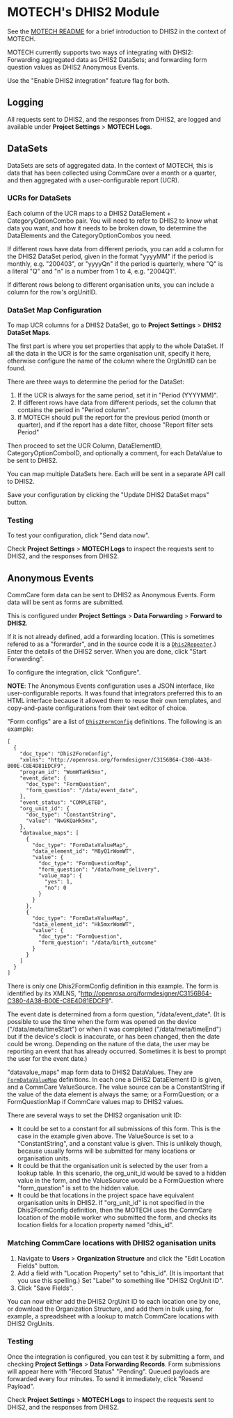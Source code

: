MOTECH's DHIS2 Module
=====================

See the [MOTECH README](../README.md#dhis2-module) for a brief
introduction to DHIS2 in the context of MOTECH.

MOTECH currently supports two ways of integrating with DHSI2: Forwarding
aggregated data as DHIS2 DataSets; and forwarding form question values
as DHIS2 Anonymous Events.

Use the "Enable DHIS2 integration" feature flag for both.


Logging
-------

All requests sent to DHIS2, and the responses from DHIS2, are logged
and available under **Project Settings** > **MOTECH Logs**.


DataSets
--------

DataSets are sets of aggregated data. In the context of MOTECH, this is
data that has been collected using CommCare over a month or a quarter,
and then aggregated with a user-configurable report (UCR).


### UCRs for DataSets

Each column of the UCR maps to a DHIS2 DataElement + CategoryOptionCombo
pair. You will need to refer to DHIS2 to know what data you want, and
how it needs to be broken down, to determine the DataElements and the
CategoryOptionCombos you need.

If different rows have data from different periods, you can add a column for
the DHIS2 DataSet period, given in the format "yyyyMM" if the period is
monthly, e.g. "200403", or "yyyyQn" if the period is quarterly, where
"Q" is a literal "Q" and "n" is a number from 1 to 4, e.g. "2004Q1".

If different rows belong to different organisation units, you can
include a column for the row's orgUnitID.


### DataSet Map Configuration

To map UCR columns for a DHIS2 DataSet, go to **Project Settings** >
**DHIS2 DataSet Maps**.

The first part is where you set properties that apply to the whole
DataSet. If all the data in the UCR is for the same organisation unit,
specify it here, otherwise configure the name of the column where the
OrgUnitID can be found.

There are three ways to determine the period for the DataSet:

1. If the UCR is always for the same period, set it in "Period
   (YYYYMM)".
2. If different rows have data from different periods, set the column
   that contains the period in "Period column".
3. If MOTECH should pull the report for the previous period (month or
   quarter), and if the report has a date filter, choose "Report filter
   sets Period"

Then proceed to set the UCR Column, DataElementID,
CategoryOptionComboID, and optionally a comment, for each DataValue to
be sent to DHIS2.

You can map multiple DataSets here. Each will be sent in a separate API
call to DHIS2.

Save your configuration by clicking the "Update DHIS2 DataSet maps"
button.


### Testing

To test your configuration, click "Send data now".

Check **Project Settings** > **MOTECH Logs** to inspect the requests
sent to DHIS2, and the responses from DHIS2.


Anonymous Events
----------------

CommCare form data can be sent to DHIS2 as Anonymous Events. Form data
will be sent as forms are submitted.

This is configured under **Project Settings** > **Data Forwarding** >
**Forward to DHIS2**.

If it is not already defined, add a forwarding location. (This is
sometimes refered to as a "forwarder", and in the source code it is a
[`Dhis2Repeater`](./repeaters.py).) Enter the details of the DHIS2
server. When you are done, click "Start Forwarding".

To configure the integration, click "Configure".

**NOTE**: The Anonymous Events configuration uses a JSON interface, like
user-configurable reports. It was found that integrators preferred this
to an HTML interface because it allowed them to reuse their own
templates, and copy-and-paste configurations from their text editor of
choice.

"Form configs" are a list of [`Dhis2FormConfig`](./dhis2_config.py)
definitions. The following is an example:

    [
      {
        "doc_type": "Dhis2FormConfig",
        "xmlns": "http://openrosa.org/formdesigner/C3156B64-C380-4A38-B00E-C8E4D81EDCF9",
        "program_id": "WomWTaHk5mx",
        "event_date": {
          "doc_type": "FormQuestion",
          "form_question": "/data/event_date",
        },
        "event_status": "COMPLETED",
        "org_unit_id": {
          "doc_type": "ConstantString",
          "value": "NwGKQaHk5mx",
        },
        "datavalue_maps": [
          {
            "doc_type": "FormDataValueMap",
            "data_element_id": "M8yQ1rWomWT",
            "value": {
              "doc_type": "FormQuestionMap",
              "form_question": "/data/home_delivery",
              "value_map": {
                "yes": 1,
                "no": 0
              }
            }
          },
          {
            "doc_type": "FormDataValueMap",
            "data_element_id": "Hk5mxrWomWT",
            "value": {
              "doc_type": "FormQuestion",
              "form_question": "/data/birth_outcome"
            }
          }
        ]
      }
    ]

There is only one Dhis2FormConfig definition in this example. The form
is identified by its XMLNS,
"http://openrosa.org/formdesigner/C3156B64-C380-4A38-B00E-C8E4D81EDCF9".

The event date is determined from a form question, "/data/event_date".
(It is possible to use the time when the form was opened on the device
("/data/meta/timeStart") or when it was completed ("/data/meta/timeEnd")
but if the device's clock is inaccurate, or has been changed, then the
date could be wrong. Depending on the nature of the data, the user may
be reporting an event that has already occurred. Sometimes it is best to
prompt the user for the event date.)

"datavalue_maps" map form data to DHIS2 DataValues. They are
[`FormDataValueMap`](./dhis2_config.py) definitions. In each one a DHIS2
DataElement ID is given, and a CommCare ValueSource. The value source
can be a ConstantString if the value of the data element is always the
same; or a FormQuestion; or a FormQuestionMap if CommCare values map to
DHIS2 values.

There are several ways to set the DHIS2 organisation unit ID:

* It could be set to a constant for all submissions of this form. This
  is the case in the example given above. The ValueSource is set to a
  "ConstantString", and a constant value is given. This is unlikely
  though, because usually forms will be submitted for many locations or
  organisation units.
* It could be that the organisation unit is selected by the user from a
  lookup table. In this scenario, the org_unit_id would be saved to a
  hidden value in the form, and the ValueSource would be a FormQuestion
  where "form_question" is set to the hidden value.
* It could be that locations in the project space have equivalent
  organisation units in DHIS2. If "org_unit_id" is not specified in the
  Dhis2FormConfig definition, then the MOTECH uses the CommCare location
  of the mobile worker who submitted the form, and checks its location
  fields for a location property named "dhis_id".


### Matching CommCare locations with DHIS2 oganisation units

1. Navigate to **Users** > **Organization Structure** and click the "Edit
   Location Fields" button.
2. Add a field with "Location Property" set to "dhis_id". (It is
   important that you use this spelling.) Set "Label" to something like
   "DHIS2 OrgUnit ID".
3. Click "Save Fields".

You can now either add the DHIS2 OrgUnit ID to each location one by one,
or download the Organization Structure, and add them in bulk using, for
example, a spreadsheet with a lookup to match CommCare locations with
DHIS2 OrgUnits.


### Testing

Once the integration is configured, you can test it by submitting a
form, and checking **Project Settings** > **Data Forwarding Records**.
Form submissions will appear here with "Record Status" "Pending". Queued
payloads are forwarded every four minutes. To send it immediately, click
"Resend Payload".

Check **Project Settings** > **MOTECH Logs** to inspect the requests
sent to DHIS2, and the responses from DHIS2.
